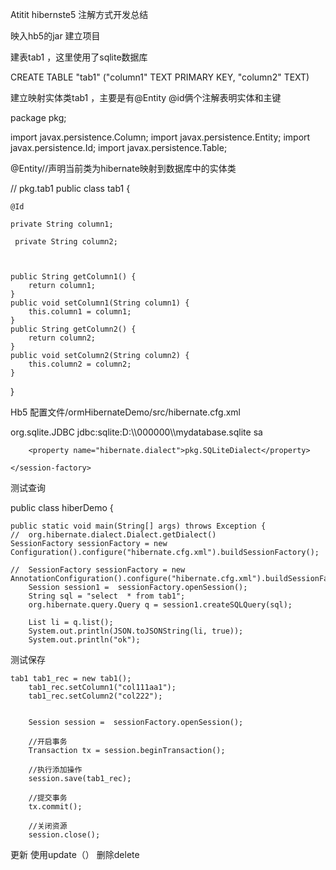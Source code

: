 Atitit hibernste5  注解方式开发总结


映入hb5的jar 建立项目

建表tab1  ，这里使用了sqlite数据库

CREATE TABLE "tab1" ("column1" TEXT PRIMARY KEY, "column2" TEXT)

建立映射实体类tab1  ，主要是有@Entity  @id俩个注解表明实体和主键

package pkg;

import javax.persistence.Column;
import javax.persistence.Entity;
import javax.persistence.Id;
import javax.persistence.Table;

@Entity//声明当前类为hibernate映射到数据库中的实体类
 
//   pkg.tab1
public class tab1 {
	
	@Id
 
    private String column1;
 
	 private String column2;
	
	
	
	public String getColumn1() {
		return column1;
	}
	public void setColumn1(String column1) {
		this.column1 = column1;
	}
	public String getColumn2() {
		return column2;
	}
	public void setColumn2(String column2) {
		this.column2 = column2;
	}
	
}

Hb5 配置文件/ormHibernateDemo/src/hibernate.cfg.xml

<?xml version="1.0" encoding="UTF-8"?>
<!--
 ~ Hibernate Search, full-text search for your domain model
 ~
 ~ License: GNU Lesser General Public License (LGPL), version 2.1 or later
 ~ See the lgpl.txt file in the root directory or <http://www.gnu.org/licenses/lgpl-2.1.html>.
  -->
<!DOCTYPE hibernate-configuration PUBLIC
        "-//Hibernate/Hibernate Configuration DTD//EN"
        "http://www.hibernate.org/dtd/hibernate-configuration-3.0.dtd">

<hibernate-configuration>
    <session-factory>
        <property name="hibernate.connection.driver_class">org.sqlite.JDBC</property>
        <property name="hibernate.connection.url">jdbc:sqlite:D:\\000000\\mydatabase.sqlite</property>
        <property name="hibernate.connection.username">sa</property>
        <property name="hibernate.connection.password"></property>
        
        <property name="hibernate.dialect">pkg.SQLiteDialect</property>
       
   <mapping class="pkg.tab1" />
       
    </session-factory>
    
  

</hibernate-configuration>


测试查询

public class hiberDemo {

	public static void main(String[] args) throws Exception {
	//	org.hibernate.dialect.Dialect.getDialect()
 	SessionFactory sessionFactory = new Configuration().configure("hibernate.cfg.xml").buildSessionFactory();
		
	//	SessionFactory sessionFactory = new AnnotationConfiguration().configure("hibernate.cfg.xml").buildSessionFactory();
		Session session1 =  sessionFactory.openSession();
		String sql = "select  * from tab1";
		org.hibernate.query.Query q = session1.createSQLQuery(sql);

		List li = q.list();
		System.out.println(JSON.toJSONString(li, true));
		System.out.println("ok");
		

测试保存

	tab1 tab1_rec = new tab1();
		tab1_rec.setColumn1("col111aa1");
		tab1_rec.setColumn2("col222");
	 
		
		Session session =  sessionFactory.openSession();
		
		//开启事务
		Transaction tx = session.beginTransaction();
		
		//执行添加操作
		session.save(tab1_rec);
		
		//提交事务
		tx.commit();
		
		//关闭资源
		session.close();

更新 使用update（）
删除delete

